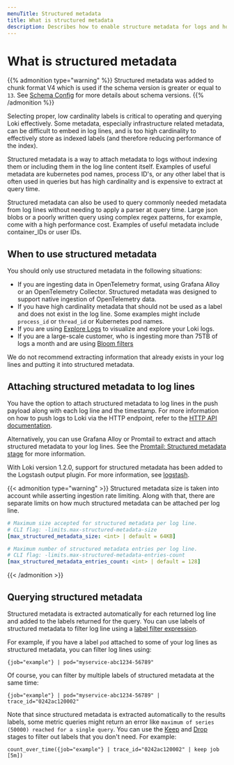 ```yaml
---
menuTitle: Structured metadata
title: What is structured metadata
description: Describes how to enable structure metadata for logs and how to query using structured metadata to filter log lines.
---
```

# What is structured metadata

{{% admonition type="warning" %}}
Structured metadata was added to chunk format V4 which is used if the schema version is greater or equal to `13`. See [Schema Config](https://grafana.com/docs/loki/<LOKI_VERSION>/configure/storage/#schema-config) for more details about schema versions.
{{% /admonition %}}

Selecting proper, low cardinality labels is critical to operating and querying Loki effectively. Some metadata, especially infrastructure related metadata, can be difficult to embed in log lines, and is too high cardinality to effectively store as indexed labels (and therefore reducing performance of the index).

Structured metadata is a way to attach metadata to logs without indexing them or including them in the log line content itself. Examples of useful metadata are
kubernetes pod names, process ID's, or any other label that is often used in queries but has high cardinality and is expensive
to extract at query time.

Structured metadata can also be used to query commonly needed metadata from log lines without needing to apply a parser at query time. Large json blobs or a poorly written query using complex regex patterns, for example, come with a high performance cost. Examples of useful metadata include container_IDs or user IDs.

## When to use structured metadata

You should only use structured metadata in the following situations:

- If you are ingesting data in OpenTelemetry format, using Grafana Alloy or an OpenTelemetry Collector. Structured metadata was designed to support native ingestion of OpenTelemetry data.
- If you have high cardinality metadata that should not be used as a label and does not exist in the log line.  Some examples might include `process_id` or `thread_id` or Kubernetes pod names.
- If you are using [Explore Logs](https://grafana.com/docs/grafana-cloud/visualizations/simplified-exploration/logs/) to visualize and explore your Loki logs.
- If you are a large-scale customer, who is ingesting more than 75TB of logs a month and are using [Bloom filters](https://grafana.com/docs/loki/<LOKI_VERSION>/operations/bloom-filters/)

We do not recommend extracting information that already exists in your log lines and putting it into structured metadata.

## Attaching structured metadata to log lines

You have the option to attach structured metadata to log lines in the push payload along with each log line and the timestamp.
For more information on how to push logs to Loki via the HTTP endpoint, refer to the [HTTP API documentation](https://grafana.com/docs/loki/<LOKI_VERSION>/reference/api/#ingest-logs).

Alternatively, you can use Grafana Alloy or Promtail to extract and attach structured metadata to your log lines.
See the [Promtail: Structured metadata stage](https://grafana.com/docs/loki/<LOKI_VERSION>/send-data/promtail/stages/structured_metadata/) for more information.

With Loki version 1.2.0, support for structured metadata has been added to the Logstash output plugin. For more information, see [logstash](https://grafana.com/docs/loki/<LOKI_VERSION>/send-data/logstash/).

{{< admonition type="warning" >}}
Structured metadata size is taken into account while asserting ingestion rate limiting.
Along with that, there are separate limits on how much structured metadata can be attached per log line.

```yaml
# Maximum size accepted for structured metadata per log line.
# CLI flag: -limits.max-structured-metadata-size
[max_structured_metadata_size: <int> | default = 64KB]

# Maximum number of structured metadata entries per log line.
# CLI flag: -limits.max-structured-metadata-entries-count
[max_structured_metadata_entries_count: <int> | default = 128]
```

{{< /admonition >}}

## Querying structured metadata

Structured metadata is extracted automatically for each returned log line and added to the labels returned for the query.
You can use labels of structured metadata to filter log line using a [label filter expression](https://grafana.com/docs/loki/<LOKI_VERSION>/query/log_queries/#label-filter-expression).

For example, if you have a label `pod` attached to some of your log lines as structured metadata, you can filter log lines using:

```logql
{job="example"} | pod="myservice-abc1234-56789"
```

Of course, you can filter by multiple labels of structured metadata at the same time:

```logql
{job="example"} | pod="myservice-abc1234-56789" | trace_id="0242ac120002"
```

Note that since structured metadata is extracted automatically to the results labels, some metric queries might return an error like `maximum of series (50000) reached for a single query`. You can use the [Keep](https://grafana.com/docs/loki/<LOKI_VERSION>/query/log_queries/#keep-labels-expression) and [Drop](https://grafana.com/docs/loki/<LOKI_VERSION>/query/log_queries/#drop-labels-expression) stages to filter out labels that you don't need.
For example:

```logql
count_over_time({job="example"} | trace_id="0242ac120002" | keep job  [5m])
```
